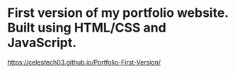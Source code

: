 # First version of my portfolio website. Built using HTML/CSS and JavaScript.

https://celestech03.github.io/Portfolio-First-Version/
